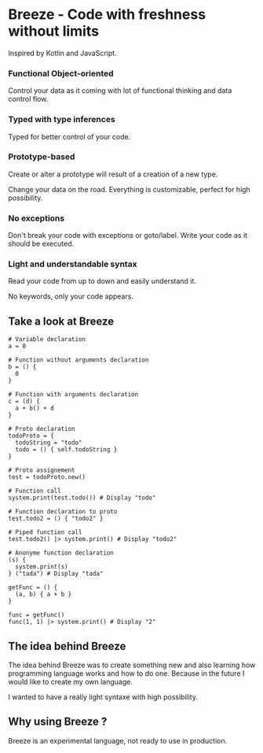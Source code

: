 # Breeze - Code with freshness without limits

Inspired by Kotlin and JavaScript.

### Functional Object-oriented

Control your data as it coming with lot of functional thinking and data control flow.

### Typed with type inferences

Typed for better control of your code.

### Prototype-based

Create or alter a prototype will result of a creation of a new type.

Change your data on the road. Everything is customizable, perfect for high possibility.

### No exceptions

Don't break your code with exceptions or goto/label. Write your code as it should be executed.

### Light and understandable syntax

Read your code from up to down and easily understand it.

No keywords, only your code appears.

## Take a look at Breeze

```breeze
# Variable declaration
a = 0

# Function without arguments declaration
b = () {
  0
}

# Function with arguments declaration
c = (d) {
  a + b() + d
}

# Proto declaration
todoProto = {
  todoString = "todo"
  todo = () { self.todoString }
}

# Proto assignement
test = todoProto.new()

# Function call
system.print(test.todo()) # Display "todo"

# Function declaration to proto
test.todo2 = () { "todo2" }

# Piped function call
test.todo2() |> system.print() # Display "todo2"

# Anonyme function declaration
(s) {
  system.print(s)
} ("tada") # Display "tada"

getFunc = () {
  (a, b) { a + b }
}

func = getFunc()
func(1, 1) |> system.print() # Display "2"
```

## The idea behind Breeze

The idea behind Breeze was to create something new and also learning how programming language works and how to do one. Because in the future I would like to create my own language.

I wanted to have a really light syntaxe with high possibility.

## Why using Breeze ?



Breeze is an experimental language, not ready to use in production.
